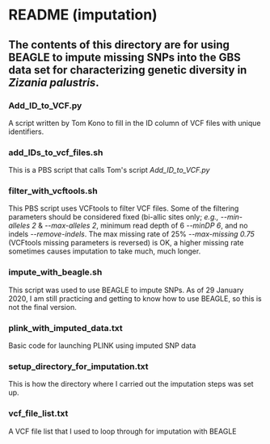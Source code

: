 # README (imputation)

## The contents of this directory are for using BEAGLE to impute missing SNPs into the GBS data set for characterizing genetic diversity in _Zizania palustris_.

### Add_ID_to_VCF.py
A script written by Tom Kono to fill in the ID column of VCF files with unique identifiers.

### add_IDs_to_vcf_files.sh
This is a PBS script that calls Tom's script _Add_ID_to_VCF.py_

### filter_with_vcftools.sh
This PBS script uses VCFtools to filter VCF files. Some of the filtering parameters should be considered fixed (bi-allic sites only; _e.g., --min-alleles 2_ & _--max-alleles 2_, minimum read depth of 6 _--minDP 6_, and no indels _--remove-indels_. The max missing rate of 25% _--max-missing 0.75_ (VCFtools missing parameters is reversed) is OK, a higher missing rate sometimes causes imputation to take much, much longer.

### impute_with_beagle.sh
This script was used to use BEAGLE to impute SNPs.
As of 29 January 2020, I am still practicing and getting to know how to use BEAGLE, so this is not the final version.

### plink_with_imputed_data.txt
Basic code for launching PLINK using imputed SNP data

### setup_directory_for_imputation.txt
This is how the directory where I carried out the imputation steps was set up.

### vcf_file_list.txt
A VCF file list that I used to loop through for imputation with BEAGLE

